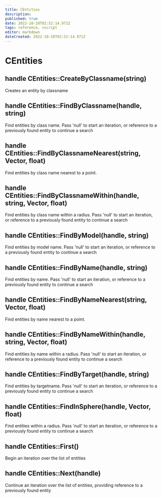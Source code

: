 ```yaml
---
title: CEntities
description: 
published: true
date: 2022-10-28T02:52:14.971Z
tags: reference, vscript
editor: markdown
dateCreated: 2022-10-28T02:52:14.971Z
---
```


# CEntities

## handle CEntities::CreateByClassname(string)

Creates an entity by classname

## handle CEntities::FindByClassname(handle, string)

Find entities by class name. Pass 'null' to start an iteration, or reference to a previously found entity to continue a search

## handle CEntities::FindByClassnameNearest(string, Vector, float)

Find entities by class name nearest to a point.

## handle CEntities::FindByClassnameWithin(handle, string, Vector, float)

Find entities by class name within a radius. Pass 'null' to start an iteration, or reference to a previously found entity to continue a search

## handle CEntities::FindByModel(handle, string)

Find entities by model name. Pass 'null' to start an iteration, or reference to a previously found entity to continue a search

## handle CEntities::FindByName(handle, string)

Find entities by name. Pass 'null' to start an iteration, or reference to a previously found entity to continue a search

## handle CEntities::FindByNameNearest(string, Vector, float)

Find entities by name nearest to a point.

## handle CEntities::FindByNameWithin(handle, string, Vector, float)

Find entities by name within a radius. Pass 'null' to start an iteration, or reference to a previously found entity to continue a search

## handle CEntities::FindByTarget(handle, string) 

Find entities by targetname. Pass 'null' to start an iteration, or reference to a previously found entity to continue a search

## handle CEntities::FindInSphere(handle, Vector, float)

Find entities within a radius. Pass 'null' to start an iteration, or reference to a previously found entity to continue a search

## handle CEntities::First()

Begin an iteration over the list of entities

## handle CEntities::Next(handle) 

Continue an iteration over the list of entities, providing reference to a previously found entity